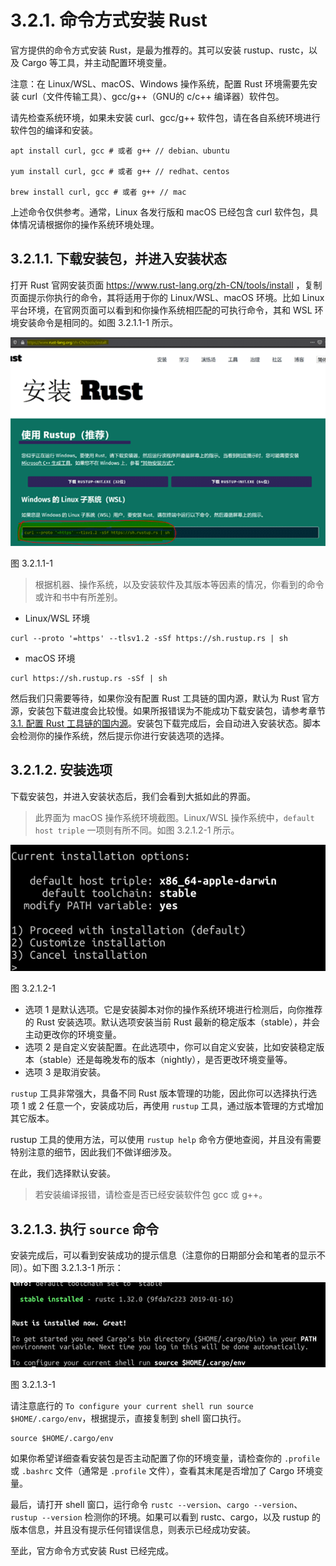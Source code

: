 # 3.2.1. 命令方式安装 Rust

官方提供的命令方式安装 Rust，是最为推荐的。其可以安装 rustup、rustc，以及 Cargo 等工具，并主动配置环境变量。

<div class="warning">

注意：在 Linux/WSL、macOS、Windows 操作系统，配置 Rust 环境需要先安装 curl（文件传输工具）、gcc/g++（GNU的 c/c++ 编译器）软件包。

</div>

请先检查系统环境，如果未安装 curl、gcc/g++ 软件包，请在各自系统环境进行软件包的编译和安装。

``` shell
apt install curl, gcc # 或者 g++ // debian、ubuntu

yum install curl, gcc # 或者 g++ // redhat、centos

brew install curl, gcc # 或者 g++ // mac
```

上述命令仅供参考。通常，Linux 各发行版和 macOS 已经包含 curl 软件包，具体情况请根据你的操作系统环境处理。

## 3.2.1.1. 下载安装包，并进入安装状态

打开 Rust 官网安装页面 https://www.rust-lang.org/zh-CN/tools/install ，复制页面提示你执行的命令，其将适用于你的 Linux/WSL、macOS 环境。比如 Linux 平台环境，在官网页面可以看到和你操作系统相匹配的可执行命令，其和 WSL 环境安装命令是相同的。如图 3.2.1.1-1 所示。

![官网提示命令](../../css/env/3.2.1.1-1-install-linux.png)

图 3.2.1.1-1

> 根据机器、操作系统，以及安装软件及其版本等因素的情况，你看到的命令或许和书中有所差别。

- Linux/WSL 环境

``` shell
curl --proto '=https' --tlsv1.2 -sSf https://sh.rustup.rs | sh
```

- macOS 环境

``` shell
curl https://sh.rustup.rs -sSf | sh
```

然后我们只需要等待，如果你没有配置 Rust 工具链的国内源，默认为 Rust 官方源，安装包下载进度会比较慢。如果所报错误为不能成功下载安装包，请参考章节 [3.1. 配置 Rust 工具链的国内源](../3.1-rust-toolchain-cn.md)。安装包下载完成后，会自动进入安装状态。脚本会检测你的操作系统，然后提示你进行安装选项的选择。

## 3.2.1.2. 安装选项

下载安装包，并进入安装状态后，我们会看到大抵如此的界面。

> 此界面为 macOS 操作系统环境截图。Linux/WSL 操作系统中，`default host triple` 一项则有所不同。如图 3.2.1.2-1 所示。

![安装选项](../../css/env/3.2.1.2-1-options.jpg)

图 3.2.1.2-1

- 选项 1 是默认选项。它是安装脚本对你的操作系统环境进行检测后，向你推荐的 Rust 安装选项。默认选项安装当前 Rust 最新的稳定版本（stable），并会主动更改你的环境变量。
- 选项 2 是自定义安装配置。在此选项中，你可以自定义安装，比如安装稳定版本（stable）还是每晚发布的版本（nightly），是否更改环境变量等。
- 选项 3 是取消安装。

`rustup` 工具非常强大，具备不同 Rust 版本管理的功能，因此你可以选择执行选项 1 或 2 任意一个，安装成功后，再使用 `rustup` 工具，通过版本管理的方式增加其它版本。

rustup 工具的使用方法，可以使用 `rustup help` 命令方便地查阅，并且没有需要特别注意的细节，因此我们不做详细涉及。

在此，我们选择默认安装。

> 若安装编译报错，请检查是否已经安装软件包 gcc 或 g++。

## 3.2.1.3. 执行 `source` 命令

安装完成后，可以看到安装成功的提示信息（注意你的日期部分会和笔者的显示不同）。如下图 3.2.1.3-1 所示：

![安装成功](../../css/env/3.2.1.3-1-installed.jpg)

图 3.2.1.3-1

请注意底行的 `To configure your current shell run source $HOME/.cargo/env`，根据提示，直接复制到 shell 窗口执行。

``` shell
source $HOME/.cargo/env
```

如果你希望详细查看安装包是否主动配置了你的环境变量，请检查你的 `.profile` 或 `.bashrc` 文件（通常是 `.profile` 文件），查看其末尾是否增加了 Cargo 环境变量。

最后，请打开 shell 窗口，运行命令 `rustc --version`、`cargo --version`、`rustup --version` 检测你的环境。如果可以看到 rustc、cargo，以及 rustup 的版本信息，并且没有提示任何错误信息，则表示已经成功安装。

至此，官方命令方式安装 Rust 已经完成。
